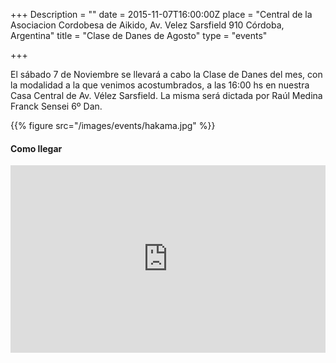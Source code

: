 +++
Description = ""
date = 2015-11-07T16:00:00Z
place = "Central de la Asociacion Cordobesa de Aikido, Av. Velez Sarsfield 910 Córdoba, Argentina"
title = "Clase de Danes de Agosto"
type = "events"

+++

El sábado 7 de Noviembre se llevará a cabo la Clase de Danes del mes, con la
modalidad a la que venimos acostumbrados, a las 16:00 hs en nuestra Casa
Central de Av. Vélez Sarsfield. La misma será dictada por Raúl Medina Franck
Sensei 6º Dan.

{{% figure src="/images/events/hakama.jpg" %}}

#### Como llegar

<iframe src="https://www.google.com/maps/embed?pb=!1m14!1m8!1m3!1d3404.573968701656!2d-64.191565!3d-31.425862!3m2!1i1024!2i768!4f13.1!3m3!1m2!1s0x9432a28892a73dd1%3A0x4104a66357705427!2sAsociaci%C3%B3n+Cordobesa+de+Aikido!5e0!3m2!1sen!2sar!4v1411526711640" width="100%" height="300" frameborder="0" style="border:0"></iframe>
